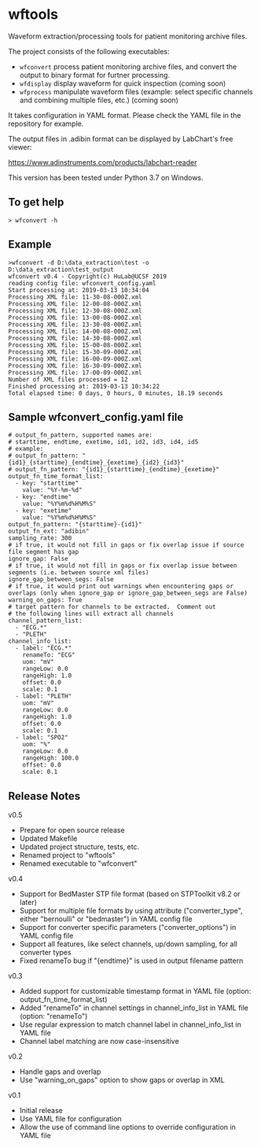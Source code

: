 # wftools
Waveform extraction/processing tools for patient monitoring archive files.

The project consists of the following executables:

- `wfconvert` process patient monitoring archive files, and convert the output to binary format for furtner processing.
- `wfdisplay` display waveform for quick inspection (coming soon)
- `wfprocess` manipulate waveform files (example: select specific channels and combining multiple files, etc.) (coming soon)

It takes configuration in YAML format.  Please check the YAML file in the repository for example.

The output files in .adibin format can be displayed by LabChart's free viewer:

https://www.adinstruments.com/products/labchart-reader

This version has been tested under Python 3.7 on Windows.

## To get help
```
> wfconvert -h
```

## Example
```
>wfconvert -d D:\data_extraction\test -o D:\data_extraction\test_output
wfconvert v0.4 - Copyright(c) HuLab@UCSF 2019
reading config file: wfconvert_config.yaml
Start processing at: 2019-03-13 10:34:04
Processing XML file: 11-30-08-000Z.xml
Processing XML file: 12-00-08-000Z.xml
Processing XML file: 12-30-08-000Z.xml
Processing XML file: 13-00-08-000Z.xml
Processing XML file: 13-30-08-000Z.xml
Processing XML file: 14-00-08-000Z.xml
Processing XML file: 14-30-08-000Z.xml
Processing XML file: 15-00-08-000Z.xml
Processing XML file: 15-30-09-000Z.xml
Processing XML file: 16-00-09-000Z.xml
Processing XML file: 16-30-09-000Z.xml
Processing XML file: 17-00-09-000Z.xml
Number of XML files processed = 12
Finished processing at: 2019-03-13 10:34:22
Total elapsed time: 0 days, 0 hours, 0 minutes, 18.19 seconds
```

## Sample wfconvert_config.yaml file
```
# output_fn_pattern, supported names are: 
# starttime, endtime, exetime, id1, id2, id3, id4, id5
# example:
# output_fn_pattern: "{id1}_{starttime}_{endtime}_{exetime}_{id2}_{id3}"
# output_fn_pattern: "{id1}_{starttime}_{endtime}_{exetime}"
output_fn_time_format_list:
  - key: "starttime"
    value: "%Y-%m-%d"
  - key: "endtime"
    value: "%Y%m%d%H%M%S"
  - key: "exetime"
    value: "%Y%m%d%H%M%S"
output_fn_pattern: "{starttime}-{id1}"
output_fn_ext: "adibin"
sampling_rate: 300
# if true, it would not fill in gaps or fix overlap issue if source file segment has gap
ignore_gap: False
# if true, it would not fill in gaps or fix overlap issue between segments (i.e. between source xml files)
ignore_gap_between_segs: False
# if true, it would print out warnings when encountering gaps or overlaps (only when ignore_gap or ignore_gap_between_segs are False)
warning_on_gaps: True
# target pattern for channels to be extracted.  Comment out
# the following lines will extract all channels
channel_pattern_list:
  - "ECG.*"
  - "PLETH"
channel_info_list:
  - label: "ECG.*"
    renameTo: "ECG"
    uom: "mV"
    rangeLow: 0.0
    rangeHigh: 1.0
    offset: 0.0
    scale: 0.1
  - label: "PLETH"
    uom: "mV"
    rangeLow: 0.0
    rangeHigh: 1.0
    offset: 0.0
    scale: 0.1
  - label: "SPO2"
    uom: "%"
    rangeLow: 0.0
    rangeHigh: 100.0
    offset: 0.0
    scale: 0.1
```

## Release Notes
v0.5
- Prepare for open source release
- Updated Makefile
- Updated project structure, tests, etc.
- Renamed project to "wftools"
- Renamed executable to "wfconvert"

v0.4
- Support for BedMaster STP file format (based on STPToolkit v8.2 or later)
- Support for multiple file formats by using attribute ("converter_type", either "bernoulli" or "bedmaster") in YAML config file
- Support for converter specific parameters ("converter_options") in YAML config file
- Support all features, like select channels, up/down sampling, for all converter types
- Fixed renameTo bug if "{endtime}" is used in output filename pattern

v0.3
- Added support for customizable timestamp format in YAML file (option: output_fn_time_format_list)
- Added "renameTo" in channel settings in channel_info_list in YAML file (option: "renameTo")
- Use regular expression to match channel label in channel_info_list in YAML file
- Channel label matching are now case-insensitive

v0.2
- Handle gaps and overlap
- Use "warning_on_gaps" option to show gaps or overlap in XML

v0.1
- Initial release
- Use YAML file for configuration
- Allow the use of command line options to override configuration in YAML file
